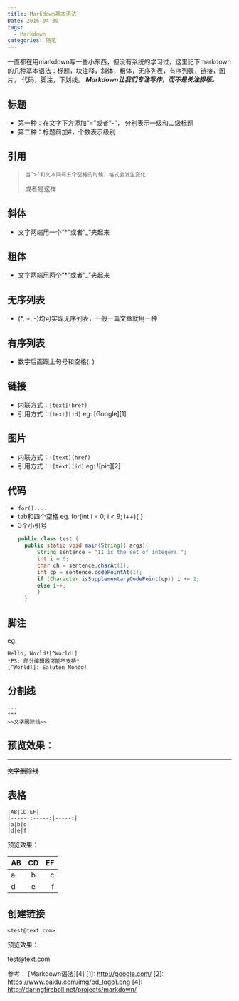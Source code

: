 ```yaml
---
title: Markdown基本语法
Date: 2016-04-30
tags:
  - Markdown
categories: 随笔
---
```


一直都在用markdown写一些小东西，但没有系统的学习过，这里记下markdown的几种基本语法：标题，块注释，斜体，粗体，无序列表，有序列表，链接，图片， 代码，脚注，下划线。
***Markdown让我们专注写作，而不是关注排版。***
<!--more-->
## 标题
- 第一种：在文字下方添加“=”或者“-”， 分别表示一级和二级标题
- 第二种：标题前加#，个数表示级别

## 引用

>     当‘>’和文本间有五个空格的时候，格式会发生变化
> 或者是这样

## 斜体
- 文字两端用一个“*”或者“_”夹起来

## 粗体
- 文字两端用两个“*”或者“_”夹起来

## 无序列表
- (*, +, -)均可实现无序列表，一般一篇文章就用一种

## 有序列表
- 数字后面跟上句号和空格(. )

## 链接
- 内联方式：`[text](href)`
- 引用方式：`[text][id]`
eg: [Google][1]

## 图片
- 内联方式：`![text](href)`
- 引用方式：`![text][id]`
eg: ![pic][2]

## 代码
- `for()....`
- tab和四个空格
eg.
        for(int i = 0; i < 9; i++){
        }
- 3个小引号
  ```Java
  public class test {
    public static void main(String[] args){
        String sentence = "II is the set of integers.";
        int i = 0;
        char ch = sentence.charAt(1);
        int cp = sentence.codePointAt(1);
        if (Character.isSupplementaryCodePoint(cp)) i += 2;
        else i++;
        }
    }
  ```

## 脚注
eg. 
```
Hello, World![^World!]
*PS: 部分编辑器可能不支持*
[^World!]: Saluton Mondo!
```


## 分割线
```
---
***
~~文字删除线~~
```
预览效果：
---
***
~~文字删除线~~

## 表格
```
|AB|CD|EF|
|-----|:-----:|-----:|
|a|b|c|
|d|e|f|
```
预览效果：

|AB|CD|EF|
|-----|:-----:|------:|
|a|b|c|
|d|e|f|

## 创建链接

```
<test@text.com>
```

预览效果：

<test@text.com>


参考： [Markdown语法][4]
[1]: http://google.com/
[2]: https://www.baidu.com/img/bd_logo1.png
[4]: http://daringfireball.net/projects/markdown/



